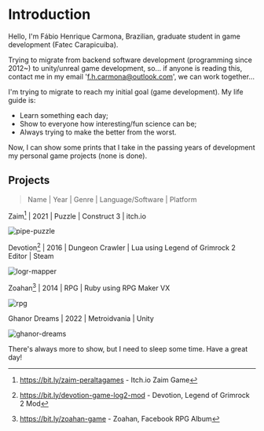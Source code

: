 # Introduction

Hello, I'm Fábio Henrique Carmona, Brazilian, graduate student in game development (Fatec Carapicuiba).

Trying to migrate from backend software development (programming since 2012~) to unity/unreal game development, so... if anyone is reading this, contact me in my email 'f.h.carmona@outlook.com', we can work together...

I'm trying to migrate to reach my initial goal (game development). My life guide is:

- Learn something each day;
- Show to everyone how interesting/fun science can be;
- Always trying to make the better from the worst.

Now, I can show some prints that I take in the passing years of development my personal game projects (none is done).

## Projects

> Name | Year | Genre | Language/Software | Platform

Zaim[^1] | 2021 | Puzzle | Construct 3 | itch.io

![pipe-puzzle](https://user-images.githubusercontent.com/100398695/155658094-ee736a93-524b-4a50-ae71-5739d1978d40.png)


Devotion[^2] | 2016 | Dungeon Crawler | Lua using Legend of Grimrock 2 Editor | Steam

![logr-mapper](https://user-images.githubusercontent.com/100398695/155658109-e6dec763-d153-43bf-a08a-67f9288e10ff.png)


Zoahan[^3] | 2014 | RPG | Ruby using RPG Maker VX

![rpg](https://user-images.githubusercontent.com/100398695/155658289-05621792-3f5a-4890-97c8-04892ce44460.png)

Ghanor Dreams | 2022 | Metroidvania | Unity

![ghanor-dreams](https://user-images.githubusercontent.com/100398695/156866248-0cecb9c1-531c-439e-aa5a-c3884184254d.png)


[^1]: https://bit.ly/zaim-peraltagames - Itch.io Zaim Game
[^2]: https://bit.ly/devotion-game-log2-mod - Devotion, Legend of Grimrock 2 Mod
[^3]: https://bit.ly/zoahan-game - Zoahan, Facebook RPG Album

There's always more to show, but I need to sleep some time.
Have a great day!

